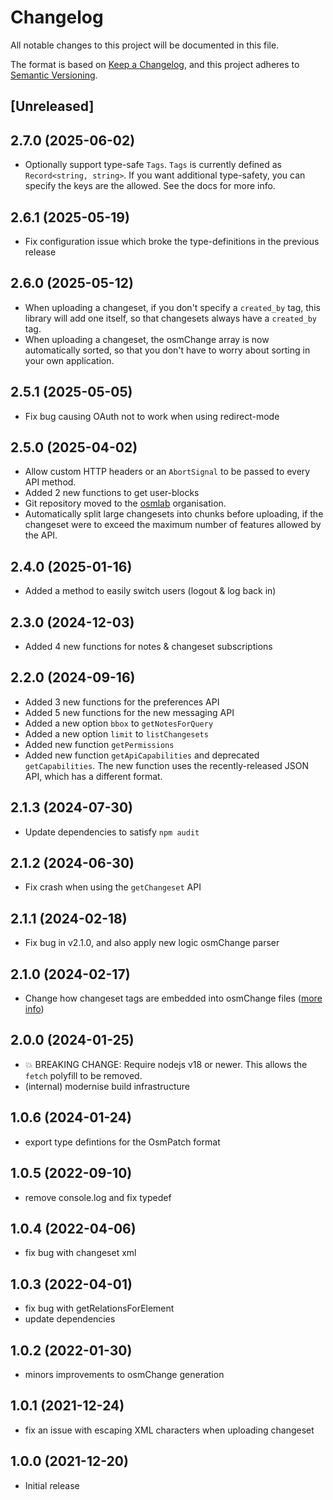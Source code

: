# Changelog

All notable changes to this project will be documented in this file.

The format is based on [Keep a Changelog](https://keepachangelog.com/en/1.0.0/),
and this project adheres to [Semantic Versioning](https://semver.org/spec/v2.0.0.html).

## [Unreleased]

## 2.7.0 (2025-06-02)

- Optionally support type-safe `Tags`. `Tags` is currently defined as `Record<string, string>`. If you want additional type-safety, you can specify the keys are the allowed. See the docs for more info.

## 2.6.1 (2025-05-19)

- Fix configuration issue which broke the type-definitions in the previous release

## 2.6.0 (2025-05-12)

- When uploading a changeset, if you don't specify a `created_by` tag, this library will add one itself, so that changesets always have a `created_by` tag.
- When uploading a changeset, the osmChange array is now automatically sorted, so that you don't have to worry about sorting in your own application.

## 2.5.1 (2025-05-05)

- Fix bug causing OAuth not to work when using redirect-mode

## 2.5.0 (2025-04-02)

- Allow custom HTTP headers or an `AbortSignal` to be passed to every API method.
- Added 2 new functions to get user-blocks
- Git repository moved to the [osmlab](https://github.com/osmlab) organisation.
- Automatically split large changesets into chunks before uploading, if the changeset were to exceed the maximum number of features allowed by the API.

## 2.4.0 (2025-01-16)

- Added a method to easily switch users (logout & log back in)

## 2.3.0 (2024-12-03)

- Added 4 new functions for notes & changeset subscriptions

## 2.2.0 (2024-09-16)

- Added 3 new functions for the preferences API
- Added 5 new functions for the new messaging API
- Added a new option `bbox` to `getNotesForQuery`
- Added a new option `limit` to `listChangesets`
- Added new function `getPermissions`
- Added new function `getApiCapabilities` and deprecated `getCapabilities`. The new function uses the recently-released JSON API, which has a different format.

## 2.1.3 (2024-07-30)

- Update dependencies to satisfy `npm audit`

## 2.1.2 (2024-06-30)

- Fix crash when using the `getChangeset` API

## 2.1.1 (2024-02-18)

- Fix bug in v2.1.0, and also apply new logic osmChange parser

## 2.1.0 (2024-02-17)

- Change how changeset tags are embedded into osmChange files ([more info](https://community.osm.org/t/108670/8))

## 2.0.0 (2024-01-25)

- 💥 BREAKING CHANGE: Require nodejs v18 or newer. This allows the `fetch` polyfill to be removed.
- (internal) modernise build infrastructure

## 1.0.6 (2024-01-24)

- export type defintions for the OsmPatch format

## 1.0.5 (2022-09-10)

- remove console.log and fix typedef

## 1.0.4 (2022-04-06)

- fix bug with changeset xml

## 1.0.3 (2022-04-01)

- fix bug with getRelationsForElement
- update dependencies

## 1.0.2 (2022-01-30)

- minors improvements to osmChange generation

## 1.0.1 (2021-12-24)

- fix an issue with escaping XML characters when uploading changeset

## 1.0.0 (2021-12-20)

- Initial release
